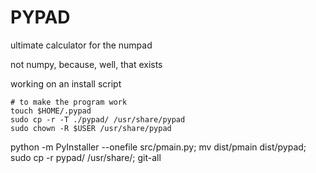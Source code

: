 
# PYPAD #

ultimate calculator for the numpad

not numpy, because, well, that exists

working on an install script

```
# to make the program work
touch $HOME/.pypad
sudo cp -r -T ./pypad/ /usr/share/pypad
sudo chown -R $USER /usr/share/pypad
```

python -m PyInstaller --onefile src/pmain.py; mv dist/pmain dist/pypad; sudo cp -r pypad/ /usr/share/; git-all
